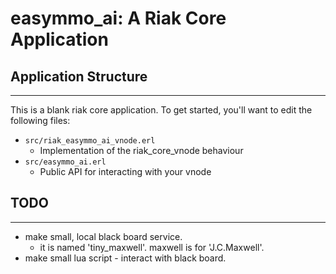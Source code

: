easymmo_ai: A Riak Core Application
======================================

## Application Structure
---------------------

This is a blank riak core application. To get started, you'll want to edit the
following files:

* `src/riak_easymmo_ai_vnode.erl`
  * Implementation of the riak_core_vnode behaviour
* `src/easymmo_ai.erl`
  * Public API for interacting with your vnode


## TODO
---------------------
* make small, local black board service.
  * it is named 'tiny_maxwell'. maxwell is for 'J.C.Maxwell'.
* make small lua script - interact with black board.

